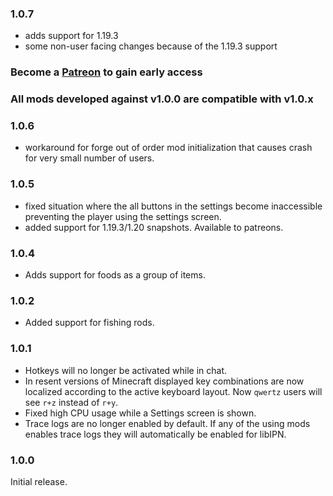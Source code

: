 <!-- latest begin -->
### 1.0.7

- adds support for 1.19.3
- some non-user facing changes because of the 1.19.3 support

### Become a [Patreon](https://www.patreon.com/mirinimi/membership) to gain early access

### All mods developed against v1.0.0 are compatible with v1.0.x

<!-- latest end -->

<!-- rest begin -->
### 1.0.6

- workaround for forge out of order mod initialization that causes crash for very small number of users.

### 1.0.5

- fixed situation where the all buttons in the settings become inaccessible preventing the player using the settings screen.
- added support for 1.19.3/1.20 snapshots. Available to patreons.

### 1.0.4

- Adds support for foods as a group of items.

### 1.0.2

- Added support for fishing rods.


### 1.0.1

- Hotkeys will no longer be activated while in chat.
- In resent versions of Minecraft displayed key combinations are now localized according to the active keyboard layout. Now `qwertz` users will see `r+z` instead of `r+y`.
- Fixed high CPU usage while a Settings screen is shown.
- Trace logs are no longer enabled by default. If any of the using mods enables trace logs they will automatically be enabled for libIPN.

### 1.0.0

Initial release.
